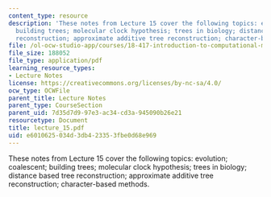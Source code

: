 ```yaml
---
content_type: resource
description: 'These notes from Lecture 15 cover the following topics: evolution; coalescent;
  building trees; molecular clock hypothesis; trees in biology; distance based tree
  reconstruction; approximate additive tree reconstruction; character-based methods.'
file: /ol-ocw-studio-app/courses/18-417-introduction-to-computational-molecular-biology-fall-2004/e6010625034d3db423353fbe0d68e969_lecture_15.pdf
file_size: 188052
file_type: application/pdf
learning_resource_types:
- Lecture Notes
license: https://creativecommons.org/licenses/by-nc-sa/4.0/
ocw_type: OCWFile
parent_title: Lecture Notes
parent_type: CourseSection
parent_uid: 7d35d7d9-97e3-ac34-cd3a-945090b26e21
resourcetype: Document
title: lecture_15.pdf
uid: e6010625-034d-3db4-2335-3fbe0d68e969
---
```

These notes from Lecture 15 cover the following topics: evolution; coalescent; building trees; molecular clock hypothesis; trees in biology; distance based tree reconstruction; approximate additive tree reconstruction; character-based methods.